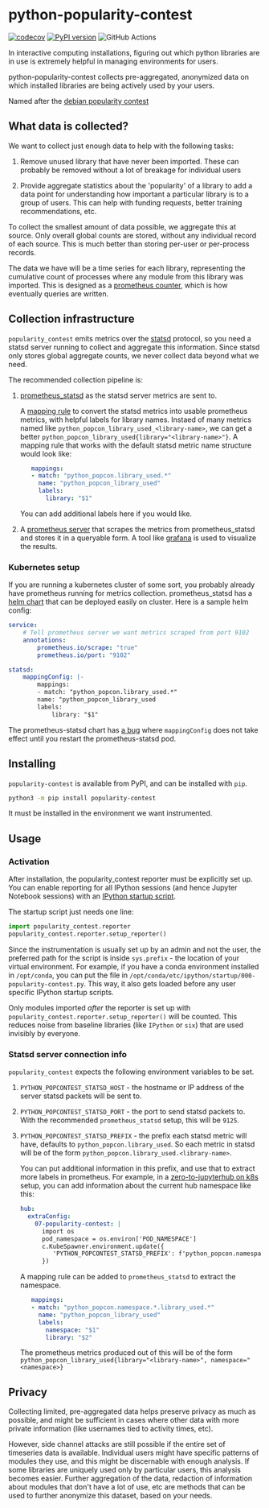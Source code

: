 # python-popularity-contest

[![codecov](https://codecov.io/gh/yuvipanda/python-popularity-contest/branch/main/graph/badge.svg?token=QD438CBG0S)](https://codecov.io/gh/yuvipanda/python-popularity-contest)
[![PyPI version](https://badge.fury.io/py/popularity-contest.svg)](https://badge.fury.io/py/popularity-contest)
![GitHub Actions](https://github.com/yuvipanda/python-popularity-contest/actions/workflows/lint-and-test.yaml/badge.svg)

In interactive computing installations, figuring out which python
libraries are in use is extremely helpful in managing environments
for users.

python-popularity-contest collects pre-aggregated, anonymized data
on which installed libraries are being actively used by your users.

Named after the [debian popularity contest](https://popcon.debian.org/)

## What data is collected?

We want to collect just enough data to help with the following tasks:

1. Remove unused library that have never been imported. These can
   probably be removed without a lot of breakage for individual
   users

2. Provide aggregate statistics about the 'popularity' of a library
   to add a data point for understanding how important a particular library is
   to a group of users. This can help with funding requests, better
   training recommendations, etc.

To collect the smallest amount of data possible, we aggregate this at
source. Only overall global counts are stored, without any individual
record of each source. This is much better than storing per-user or
per-process records.

The data we have will be a time series for each library, representing the
cumulative count of processes where any module from this library was imported.
This is designed as a [prometheus
counter](https://prometheus.io/docs/concepts/metric_types/#counter), which is
how eventually queries are written.

## Collection infrastructure

`popularity_contest` emits metrics over the [statsd](https://github.com/statsd/statsd)
protocol, so you need a statsd server running to collect and aggregate
this information. Since statsd only stores global aggregate counts, we
never collect data beyond what we need.

The recommended collection pipeline is:

1. [prometheus_statsd](https://github.com/prometheus/statsd_exporter) as
   the statsd server metrics are sent to.

   A [mapping rule](https://github.com/prometheus/statsd_exporter#glob-matching)
   to convert the statsd metrics into usable prometheus metrics, with
   helpful labels for library names. Instaed of many metrics named like
   `python_popcon_library_used_<library-name>`, we can get a better
   `python_popcon_library_used{library="<library-name>"}`. A mapping
   rule that works with the default statsd metric name structure would
   look like:

   ```yaml
      mappings:
      - match: "python_popcon.library_used.*"
        name: "python_popcon_library_used"
        labels:
          library: "$1"
   ```

   You can add additional labels here if you would like.

3. A [prometheus server](https://prometheus.io/) that scrapes the metrics
   from prometheus_statsd and stores it in a queryable form. A tool like
   [grafana](https://grafana.com/) is used to visualize the results.

### Kubernetes setup

If you are running a kubernetes cluster of some sort, you probably already
have prometheus running for metrics collection. prometheus_statsd has
a [helm chart](https://github.com/prometheus-community/helm-charts/tree/main/charts/prometheus-statsd-exporter)
that can be deployed easily on cluster. Here is a sample helm config:

```yaml
service:
    # Tell prometheus server we want metrics scraped from port 9102
    annotations:
        prometheus.io/scrape: "true"
        prometheus.io/port: "9102"

statsd:
    mappingConfig: |-
        mappings:
        - match: "python_popcon.library_used.*"
        name: "python_popcon_library_used
        labels:
            library: "$1"
```

The prometheus-statsd chart has [a bug](https://github.com/prometheus-community/helm-charts/issues/1153)
where `mappingConfig` does not take effect until you restart the prometheus-statsd
pod.

## Installing

`popularity-contest` is available from PyPI, and can be installed
with `pip`.

```bash
python3 -m pip install popularity-contest
```

It must be installed in the environment we want instrumented.

## Usage

### Activation

After installation, the popularity_contest reporter must be explicitly
set up. You can enable reporting for all IPython sessions (and hence Jupyter
Notebook sessions) with an [IPython startup
script](https://switowski.com/blog/ipython-startup-files).

The startup script just needs one line:

```python
import popularity_contest.reporter
popularity_contest.reporter.setup_reporter()
```

Since the instrumentation is usually set up by an admin and not
the user, the preferred path for the script is inside `sys.prefix` - the
location of your virtual environment. For example, if you have a
conda environment installed in `/opt/conda`, you can put the file in
`/opt/conda/etc/ipython/startup/000-popularity-contest.py`. This
way, it also gets loaded before any user specific IPython startup
scripts.

Only modules imported *after* the reporter is set up with
`popularity_contest.reporter.setup_reporter()` will be counted.  This reduces
noise from baseline libraries (like `IPython` or `six`) that are used invisibly
by everyone.

### Statsd server connection info

`popularity_contest` expects the following environment variables
to be set.

1. `PYTHON_POPCONTEST_STATSD_HOST` - the hostname or IP address of
   the server statsd packets will be sent to.
2. `PYTHON_POPCONTEST_STATSD_PORT` - the port to send statsd packets
   to. With the recommended `prometheus_statsd` setup, this will be
   `9125`.
3. `PYTHON_POPCONTEST_STATSD_PREFIX` - the prefix each statsd metric
   will have, defaults to `python_popcon.library_used`. So
   each metric in statsd will be of the form
   `python_popcon.library_used.<library-name>`.

   You can put additional information in this prefix, and use that
   to extract more labels in prometheus. For example, in a
   [zero-to-jupyterhub on k8s](https://z2jh.jupyter.org) setup,
   you can add information about the current hub namespace like this:

   ```yaml
   hub:
     extraConfig:
       07-popularity-contest: |
         import os
         pod_namespace = os.environ['POD_NAMESPACE']
         c.KubeSpawner.environment.update({
            'PYTHON_POPCONTEST_STATSD_PREFIX': f'python_popcon.namespace.{pod_namespace}.library_used'
         })
   ```

   A mapping rule can be added to `prometheus_statsd` to extract the namespace.

   ```yaml
      mappings:
      - match: "python_popcon.namespace.*.library_used.*"
        name: "python_popcon_library_used"
        labels:
          namespace: "$1"
          library: "$2"
   ```

   The prometheus metrics produced out of this will be of the form
   `python_popcon_library_used{library="<library-name>", namespace="<namespace>}`

## Privacy

Collecting limited, pre-aggregated data helps preserve privacy as much as
possible, and might be sufficient in cases where other data with more
private information (like usernames tied to activity times, etc).

However, side channel attacks are still possible if the entire
set of timeseries data is available. Individual users might have specific
patterns of modules they use, and this might be discernable with enough
analysis. If some libraries are uniquely used only by particular users,
this analysis becomes easier. Further aggregation of the data, redaction
of information about modules that don't have a lot of use, etc are methods
that can be used to further anonymize this dataset, based on your needs.

